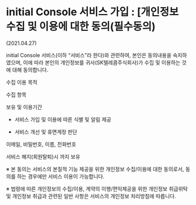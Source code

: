 # initial Console 서비스 가입 : [개인정보 수집 및 이용에 대한 동의(필수동의)

(2021.04.27)

initial Console 서비스(이하 “서비스”라 한다)와 관련하여, 본인은 동의내용을 숙지하였으며, 이에 따라 본인의 개인정보를 귀사(SK텔레콤주식회사)가 수집 및 이용하는 것에 대해 동의합니다.

수집 이용 목적

수집 항목

보유 및 이용기간

- 서비스 가입 및 이용에 따른 식별 및 알림 제공

- 서비스 개선 및 휴면계정 판단

이메일, 비밀번호, 이름, 전화번호

서비스 해지(회원탈퇴)시 까지 보유



※ 본 동의는 서비스의 본질적 기능 제공을 위한 개인정보 수집/이용에 대한 동의로서, 동의를 하는 경우에만 서비스 이용이 가능합니다.

※ 법령에 따른 개인정보의 수집/이용, 계약의 이행/편익제공을 위한 개인정보 취급위탁 및 개인정보 취급과 관련된 일반 사항은 서비스의 개인정보 처리방침에 따릅니다.

 

